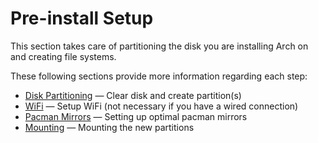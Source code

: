 # Pre-install Setup

This section takes care of partitioning the disk you are installing Arch on and creating file systems.

These following sections provide more information regarding each step:
- [Disk Partitioning](./disk_partitioning.md) &mdash; Clear disk and create partition(s)
- [WiFi]() &mdash; Setup WiFi (not necessary if you have a wired connection)
- [Pacman Mirrors]() &mdash; Setting up optimal pacman mirrors
- [Mounting]() &mdash; Mounting the new partitions